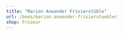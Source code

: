 ```yaml
---
title: "Marion Anwander Frisierstüble"
url: /boos/marion-anwander-frisierstueble/
shop: Friseur
---
```

